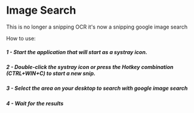 
# Image Search

This is no longer a snipping OCR it's now a snipping google image search

How to use:

##### 1 - Start the application that will start as a systray icon.

##### 2 - Double-click the systray icon or press the Hotkey combination (CTRL+WIN+C) to start a new snip.

##### 3 - Select the area on your desktop to search with google image search

##### 4 - Wait for the results
